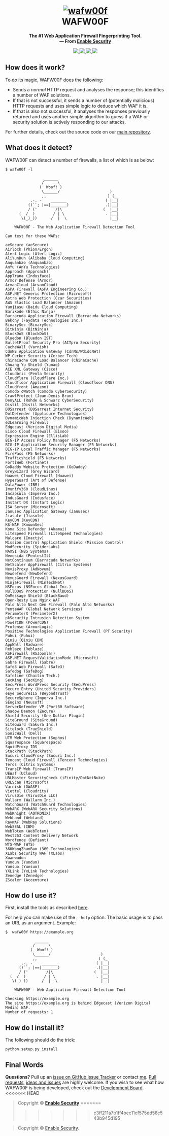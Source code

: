 <h1 align="center">
  <a href="https://github.com/enablesecurity/wafw00f"><img src="https://i.imgur.com/uAgp49o.png" alt="wafw00f"/></a>
  <br>
  WAFW00F
</h1>
<p align="center">
  <b>The #1 Web Application Firewall Fingerprinting Tool.</b>
  <br>
  <b>
    &mdash; From <a href="https://enablesecurity.com">Enable Security</a>
  </b>
</p>
<p align="center">
  <a href="https://docs.python.org/3/download.html">
    <img src="https://img.shields.io/badge/Python-3.x/2.x-green.svg">
  </a>
  <a href="https://github.com/EnableSecurity/wafw00f/releases">
    <img src="https://img.shields.io/badge/Version-v1.0.0%20(stable)-blue.svg">
  </a>
  <a href="https://github.com/EnableSecurity/wafw00f/blob/master/LICENSE">
    <img src="https://img.shields.io/badge/License-BSD%203%20Clause-orange.svg">
  </a> 
  <a href="https://travis-ci.com/EnableSecurity/wafw00f">
    <img src="https://img.shields.io/badge/Build-Passing-brightgreen.svg?logo=travis">
  </a>
</p>

## How does it work?
To do its magic, WAFW00F does the following:

- Sends a _normal_ HTTP request and analyses the response; this identifies a
  number of WAF solutions.
- If that is not successful, it sends a number of (potentially malicious) HTTP
  requests and uses simple logic to deduce which WAF it is.
- If that is also not successful, it analyses the responses previously
  returned and uses another simple algorithm to guess if a WAF or security
  solution is actively responding to our attacks.

For further details, check out the source code on our [main repository](https://github.com/EnableSecurity/wafw00f).

## What does it detect?
WAFW00F can detect a number of firewalls, a list of which is as below:

```
$ wafw00f -l

                 ______
                /      \
               (  Woof! )
                \______/                      )
                ,,                           ) (_
           .-. -    _______                 ( |__|
          ()``; |==|_______)                .)|__|
          / ('        /|\                  (  |__|
      (  /  )        / | \                  . |__|
       \(_)_))      /  |  \                   |__|

    WAFW00F - The Web Application Firewall Detection Tool

Can test for these WAFs:

aeSecure (aeSecure)
Airlock (Phion/Ergon)
Alert Logic (Alert Logic)
AliYunDun (Alibaba Cloud Computing)
Anquanbao (Anquanbao)
AnYu (AnYu Technologies)
Approach (Approach)
AppTrana (Indusface)
Armor Defense (Armor)
ArvanCloud (ArvanCloud)
ASPA Firewall (ASPA Engineering Co.)
ASP.NET Generic Protection (Microsoft)
Astra Web Protection (Czar Securities)
AWS Elastic Load Balancer (Amazon)
Yunjiasu (Baidu Cloud Computing)
Barikode (Ethic Ninja)
Barracuda Application Firewall (Barracuda Networks)
Bekchy (Faydata Technologies Inc.)
BinarySec (BinarySec)
BitNinja (BitNinja)
BlockDoS (BlockDoS)
Bluedon (Bluedon IST)
BulletProof Security Pro (AITpro Security)
CacheWall (Varnish)
CdnNS Application Gateway (CdnNs/WdidcNet)
WP Cerber Security (Cerber Tech)
ChinaCache CDN Load Balancer (ChinaCache)
Chuang Yu Shield (Yunaq)
ACE XML Gateway (Cisco)
Cloudbric (Penta Security)
Cloudflare (Cloudflare Inc.)
Cloudfloor Application Firewall (Cloudfloor DNS)
Cloudfront (Amazon)
Comodo cWatch (Comodo CyberSecurity)
CrawlProtect (Jean-Denis Brun)
DenyALL (Rohde & Schwarz CyberSecurity)
Distil (Distil Networks)
DOSarrest (DOSarrest Internet Security)
DotDefender (Applicure Technologies)
DynamicWeb Injection Check (DynamicWeb)
e3Learning Firewall
Edgecast (Verizon Digital Media)
Eisoo Cloud Firewall (Eisoo)
Expression Engine (EllisLab)
BIG-IP Access Policy Manager (F5 Networks)
BIG-IP Application Security Manager (F5 Networks)
BIG-IP Local Traffic Manager (F5 Networks)
FirePass (F5 Networks)
Trafficshield (F5 Networks)
FortiWeb (Fortinet)
GoDaddy Website Protection (GoDaddy)
Greywizard (Grey Wizard)
Huawei Cloud Firewall (Huawei)
HyperGuard (Art of Defense)
DataPower (IBM)
Imunify360 (CloudLinux)
Incapsula (Imperva Inc.)
IndusGuard (Indusface)
Instart DX (Instart Logic)
ISA Server (Microsoft)
Janusec Application Gateway (Janusec)
Jiasule (Jiasule)
KeyCDN (KeyCDN)
KS-WAF (KnownSec)
Kona Site Defender (Akamai)
LiteSpeed Firewall (LiteSpeed Technologies)
Malcare (Inactiv)
Mission Control Application Shield (Mission Control)
ModSecurity (SpiderLabs)
NAXSI (NBS Systems)
Nemesida (PentestIt)
NetContinuum (Barracuda Networks)
NetScaler AppFirewall (Citrix Systems)
NevisProxy (AdNovum)
Newdefend (NewDefend)
NexusGuard Firewall (NexusGuard)
NinjaFirewall (NinTechNet)
NSFocus (NSFocus Global Inc.)
NullDDoS Protection (NullDDoS)
OnMessage Shield (BlackBaud)
Open-Resty Lua Nginx WAF
Palo Alto Next Gen Firewall (Palo Alto Networks)
PentaWAF (Global Network Services)
PerimeterX (PerimeterX)
pkSecurity Intrusion Detection System
PowerCDN (PowerCDN)
Profense (ArmorLogic)
Positive Technologies Application Firewall (PT Security)
Puhui (Puhui)
Qiniu (Qiniu CDN)
AppWall (Radware)
Reblaze (Reblaze)
RSFirewall (RSJoomla!)
ASP.NET RequestValidationMode (Microsoft)
Sabre Firewall (Sabre)
Safe3 Web Firewall (Safe3)
Safedog (SafeDog)
Safeline (Chaitin Tech.)
SecKing (SecKing)
SecuPress WordPress Security (SecuPress)
Secure Entry (United Security Providers)
eEye SecureIIS (BeyondTrust)
SecureSphere (Imperva Inc.)
SEnginx (Neusoft)
ServerDefender VP (Port80 Software)
Shadow Daemon (Zecure)
Shield Security (One Dollar Plugin)
SiteGround (SiteGround)
SiteGuard (Sakura Inc.)
Sitelock (TrueShield)
SonicWall (Dell)
UTM Web Protection (Sophos)
Squarespace (Squarespace)
SquidProxy IDS
StackPath (StackPath)
Sucuri CloudProxy (Sucuri Inc.)
Tencent Cloud Firewall (Tencent Technologies)
Teros (Citrix Systems)
TransIP Web Firewall (TransIP)
UEWaf (UCloud)
URLMaster SecurityCheck (iFinity/DotNetNuke)
URLScan (Microsoft)
Varnish (OWASP)
Viettel (Cloudrity)
VirusDie (VirusDie LLC)
Wallarm (Wallarm Inc.)
WatchGuard (WatchGuard Technologies)
WebARX (WebARX Security Solutions)
WebKnight (AQTRONIX)
WebLand (WebLand)
RayWAF (WebRay Solutions)
WebSEAL (IBM)
WebTotem (WebTotem)
West263 Content Delivery Network
Wordfence (Defiant)
WTS-WAF (WTS)
360WangZhanBao (360 Technologies)
XLabs Security WAF (XLabs)
Xuanwudun
Yundun (Yundun)
Yunsuo (Yunsuo)
YXLink (YxLink Technologies)
Zenedge (Zenedge)
ZScaler (Accenture)
```

## How do I use it?
First, install the tools as described [here](#how-do-i-install-it).

For help you can make use of the `--help` option. The basic usage is to pass
an URL as an argument. Example:
```
$  wafw00f https://example.org

             ______
            /      \
           (  Woof! )
            \______/                      )
            ,,                           ) (_
       .-. -    _______                 ( |__|
      ()``; |==|_______)                .)|__|
      / ('        /|\                  (  |__|
  (  /  )        / | \                  . |__|
   \(_)_))      /  |  \                   |__|

    WAFW00F - Web Application Firewall Detection Tool

Checking https://example.org
The site https://example.org is behind Edgecast (Verizon Digital Media) WAF.
Number of requests: 1
```

## How do I install it?
The following should do the trick:
```
python setup.py install
```

## Final Words
__Questions?__ Pull up an [issue on GitHub Issue Tracker](https://github.com/enablesecurity/wafw00f/issues/new) or contact [me](mailto:sandro@enablesecurity.com). [Pull requests](https://github.com/enablesecurity/wafw00f/pulls), [ideas and issues](https://github.com/enablesecurity/wafw00f/issues) are highly welcome. If you wish to see what how WAFW00F is being developed, check out the [Development Board](https://github.com/enablesecurity/wafw00f/projects/1).
<<<<<<< HEAD

> Copyright © [__Enable Security__](https://enablesecurity.com)
=======
>>>>>>> c3ff211a7b1ff4bec11cf575dd58c543b945d195

> Copyright © [Enable Security](https://enablesecurity.com).
